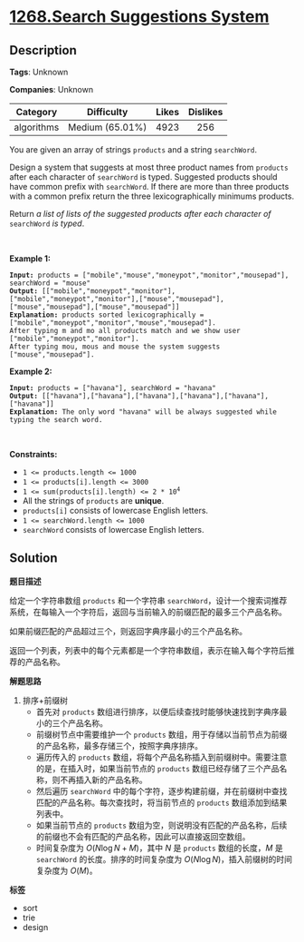 # [1268.Search Suggestions System](https://leetcode.com/problems/search-suggestions-system/description/)

## Description

**Tags**: Unknown

**Companies**: Unknown

|  Category  |   Difficulty    | Likes | Dislikes |
| :--------: | :-------------: | :---: | :------: |
| algorithms | Medium (65.01%) | 4923  |   256    |

<p>You are given an array of strings <code>products</code> and a string <code>searchWord</code>.</p>
<p>Design a system that suggests at most three product names from <code>products</code> after each character of <code>searchWord</code> is typed. Suggested products should have common prefix with <code>searchWord</code>. If there are more than three products with a common prefix return the three lexicographically minimums products.</p>
<p>Return <em>a list of lists of the suggested products after each character of </em><code>searchWord</code><em> is typed</em>.</p>
<p>&nbsp;</p>
<p><strong class="example">Example 1:</strong></p>
<pre><code><strong>Input:</strong> products = [&quot;mobile&quot;,&quot;mouse&quot;,&quot;moneypot&quot;,&quot;monitor&quot;,&quot;mousepad&quot;], searchWord = &quot;mouse&quot;
<strong>Output:</strong> [[&quot;mobile&quot;,&quot;moneypot&quot;,&quot;monitor&quot;],[&quot;mobile&quot;,&quot;moneypot&quot;,&quot;monitor&quot;],[&quot;mouse&quot;,&quot;mousepad&quot;],[&quot;mouse&quot;,&quot;mousepad&quot;],[&quot;mouse&quot;,&quot;mousepad&quot;]]
<strong>Explanation:</strong> products sorted lexicographically = [&quot;mobile&quot;,&quot;moneypot&quot;,&quot;monitor&quot;,&quot;mouse&quot;,&quot;mousepad&quot;].
After typing m and mo all products match and we show user [&quot;mobile&quot;,&quot;moneypot&quot;,&quot;monitor&quot;].
After typing mou, mous and mouse the system suggests [&quot;mouse&quot;,&quot;mousepad&quot;].</code></pre>
<p><strong class="example">Example 2:</strong></p>
<pre><code><strong>Input:</strong> products = [&quot;havana&quot;], searchWord = &quot;havana&quot;
<strong>Output:</strong> [[&quot;havana&quot;],[&quot;havana&quot;],[&quot;havana&quot;],[&quot;havana&quot;],[&quot;havana&quot;],[&quot;havana&quot;]]
<strong>Explanation:</strong> The only word &quot;havana&quot; will be always suggested while typing the search word.</code></pre>
<p>&nbsp;</p>
<p><strong>Constraints:</strong></p>
<ul>
  <li><code>1 &lt;= products.length &lt;= 1000</code></li>
  <li><code>1 &lt;= products[i].length &lt;= 3000</code></li>
  <li><code>1 &lt;= sum(products[i].length) &lt;= 2 * 10<sup>4</sup></code></li>
  <li>All the strings of <code>products</code> are <strong>unique</strong>.</li>
  <li><code>products[i]</code> consists of lowercase English letters.</li>
  <li><code>1 &lt;= searchWord.length &lt;= 1000</code></li>
  <li><code>searchWord</code> consists of lowercase English letters.</li>
</ul>

## Solution

**题目描述**

给定一个字符串数组 `products` 和一个字符串 `searchWord`，设计一个搜索词推荐系统，在每输入一个字符后，返回与当前输入的前缀匹配的最多三个产品名称。

如果前缀匹配的产品超过三个，则返回字典序最小的三个产品名称。

返回一个列表，列表中的每个元素都是一个字符串数组，表示在输入每个字符后推荐的产品名称。

**解题思路**

1. 排序+前缀树
   - 首先对 `products` 数组进行排序，以便后续查找时能够快速找到字典序最小的三个产品名称。
   - 前缀树节点中需要维护一个 `products` 数组，用于存储以当前节点为前缀的产品名称，最多存储三个，按照字典序排序。
   - 遍历传入的 `products` 数组，将每个产品名称插入到前缀树中。需要注意的是，在插入时，如果当前节点的 `products` 数组已经存储了三个产品名称，则不再插入新的产品名称。
   - 然后遍历 `searchWord` 中的每个字符，逐步构建前缀，并在前缀树中查找匹配的产品名称。每次查找时，将当前节点的 `products` 数组添加到结果列表中。
   - 如果当前节点的 `products` 数组为空，则说明没有匹配的产品名称，后续的前缀也不会有匹配的产品名称，因此可以直接返回空数组。
   - 时间复杂度为 $O(N \log N + M)$，其中 $N$ 是 `products` 数组的长度，$M$ 是 `searchWord` 的长度。排序的时间复杂度为 $O(N \log N)$，插入前缀树的时间复杂度为 $O(M)$。

**标签**

- sort
- trie
- design
